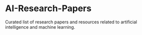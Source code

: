# AI-Research-Papers
Curated list of research papers and resources related to artificial intelligence and machine learning.
